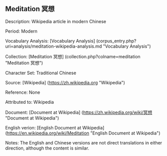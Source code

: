 ## Meditation 冥想

Description: Wikipedia article in modern Chinese

Period: Modern

Vocabulary Analysis: [Vocabulary Analysis] (corpus_entry.php?uri=analysis/meditation-wikipedia-analysis.md "Vocabulary Analysis")

Collection: [Meditation 冥想] (collection.php?colname=meditation "Meditation 冥想")

Character Set: Traditional Chinese

Source: [Wikipedia] (https://zh.wikipedia.org "Wikipedia")

Reference: None

Attributed to: Wikipedia

Document: [Document at Wikipedia] (https://zh.wikipedia.org/wiki/冥想 "Document at Wikipedia")

English verion: [English Document at Wikipedia] (https://en.wikipedia.org/wiki/Meditation "English Document at Wikipedia")

Notes: The English and Chinese versions are not direct translations in either direction, although the content is similar.
